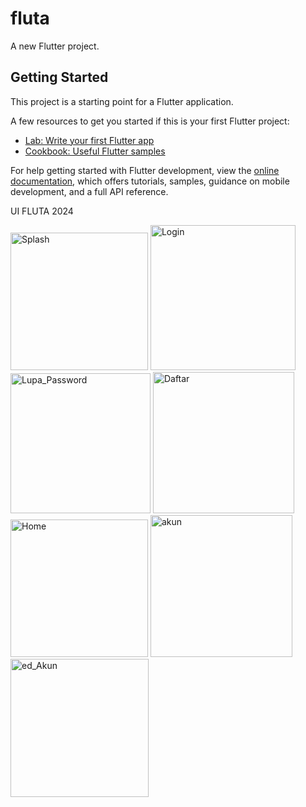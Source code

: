 # fluta

A new Flutter project.

## Getting Started

This project is a starting point for a Flutter application.

A few resources to get you started if this is your first Flutter project:

- [Lab: Write your first Flutter app](https://docs.flutter.dev/get-started/codelab)
- [Cookbook: Useful Flutter samples](https://docs.flutter.dev/cookbook)

For help getting started with Flutter development, view the
[online documentation](https://docs.flutter.dev/), which offers tutorials,
samples, guidance on mobile development, and a full API reference.

UI FLUTA 2024

<img width="220" alt="Splash" src="https://github.com/user-attachments/assets/6c59b81b-9ef6-4e7a-9ca8-0cdf760abe30">
<img width="232" alt="Login" src="https://github.com/user-attachments/assets/bbba7192-95ee-4476-b7dd-445345c33127">
<img width="224" alt="Lupa_Password" src="https://github.com/user-attachments/assets/33b77aad-c317-4cc6-b598-97ff823d335c">
<img width="226" alt="Daftar" src="https://github.com/user-attachments/assets/f4cc04c4-a39b-4d26-9374-494d0d10f2da">
<img width="220" alt="Home" src="https://github.com/user-attachments/assets/fd4c29fe-2655-4916-bed1-482ac91c8fbc">
<img width="227" alt="akun" src="https://github.com/user-attachments/assets/135d3140-9712-418d-b41f-62a00fab8a7b">
<img width="221" alt="ed_Akun" src="https://github.com/user-attachments/assets/0ac22131-aec5-41d9-a92e-32ff0e3e6b49">
